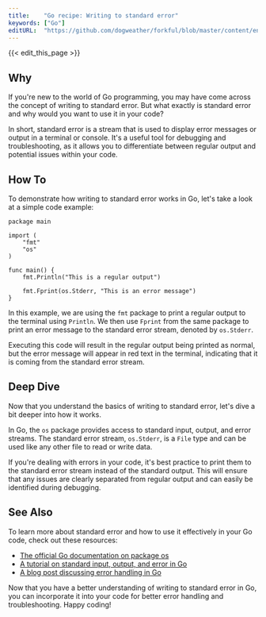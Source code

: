 ```yaml
---
title:    "Go recipe: Writing to standard error"
keywords: ["Go"]
editURL:  "https://github.com/dogweather/forkful/blob/master/content/en/go/writing-to-standard-error.md"
---
```


{{< edit_this_page >}}

## Why

If you're new to the world of Go programming, you may have come across the concept of writing to standard error. But what exactly is standard error and why would you want to use it in your code?

In short, standard error is a stream that is used to display error messages or output in a terminal or console. It's a useful tool for debugging and troubleshooting, as it allows you to differentiate between regular output and potential issues within your code.

## How To

To demonstrate how writing to standard error works in Go, let's take a look at a simple code example:

```
package main

import (
    "fmt"
    "os"
)

func main() {
    fmt.Println("This is a regular output")

    fmt.Fprint(os.Stderr, "This is an error message")
}
```

In this example, we are using the `fmt` package to print a regular output to the terminal using `Println`. We then use `Fprint` from the same package to print an error message to the standard error stream, denoted by `os.Stderr`.

Executing this code will result in the regular output being printed as normal, but the error message will appear in red text in the terminal, indicating that it is coming from the standard error stream.

## Deep Dive

Now that you understand the basics of writing to standard error, let's dive a bit deeper into how it works.

In Go, the `os` package provides access to standard input, output, and error streams. The standard error stream, `os.Stderr`, is a `File` type and can be used like any other file to read or write data.

If you're dealing with errors in your code, it's best practice to print them to the standard error stream instead of the standard output. This will ensure that any issues are clearly separated from regular output and can easily be identified during debugging.

## See Also

To learn more about standard error and how to use it effectively in your Go code, check out these resources:

- [The official Go documentation on package os](https://golang.org/pkg/os/)
- [A tutorial on standard input, output, and error in Go](https://www.calhoun.io/what-is-stdin-stdout-and-stderr-in-linux/)
- [A blog post discussing error handling in Go](https://blog.golang.org/error-handling-and-go)

Now that you have a better understanding of writing to standard error in Go, you can incorporate it into your code for better error handling and troubleshooting. Happy coding!